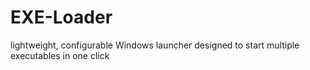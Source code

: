 # EXE-Loader
lightweight, configurable Windows launcher designed to start multiple executables in one click
